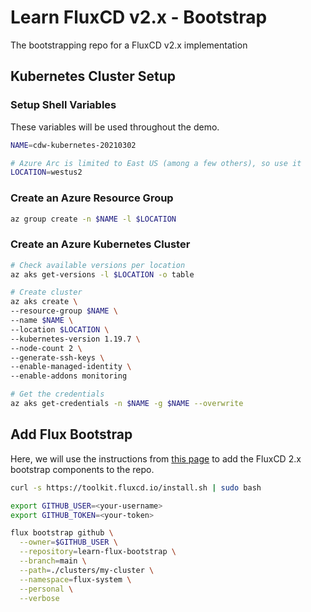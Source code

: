 # Learn FluxCD v2.x - Bootstrap

The bootstrapping repo for a FluxCD v2.x implementation

## Kubernetes Cluster Setup

### Setup Shell Variables

These variables will be used throughout the demo.

```bash
NAME=cdw-kubernetes-20210302

# Azure Arc is limited to East US (among a few others), so use it
LOCATION=westus2
```

### Create an Azure Resource Group

```bash
az group create -n $NAME -l $LOCATION
```

### Create an Azure Kubernetes Cluster

```bash
# Check available versions per location
az aks get-versions -l $LOCATION -o table

# Create cluster
az aks create \
--resource-group $NAME \
--name $NAME \
--location $LOCATION \
--kubernetes-version 1.19.7 \
--node-count 2 \
--generate-ssh-keys \
--enable-managed-identity \
--enable-addons monitoring

# Get the credentials
az aks get-credentials -n $NAME -g $NAME --overwrite
```

## Add Flux Bootstrap

Here, we will use the instructions from [this page]() to add the FluxCD 2.x bootstrap components to the repo.

```bash
curl -s https://toolkit.fluxcd.io/install.sh | sudo bash

export GITHUB_USER=<your-username>
export GITHUB_TOKEN=<your-token>

flux bootstrap github \
  --owner=$GITHUB_USER \
  --repository=learn-flux-bootstrap \
  --branch=main \
  --path=./clusters/my-cluster \
  --namespace=flux-system \
  --personal \
  --verbose
```